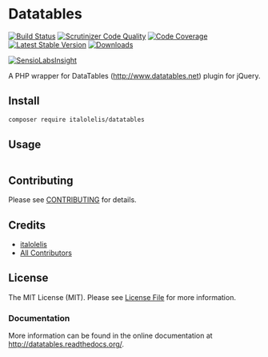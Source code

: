 # Datatables

[![Build Status](https://travis-ci.org/italolelis/datatables.svg?style=flat-square)](https://travis-ci.org/italolelis/datatables)
[![Scrutinizer Code Quality](http://img.shields.io/scrutinizer/g/italolelis/datatables.svg?style=flat-square)](https://scrutinizer-ci.com/g/italolelis/datatables/)
[![Code Coverage](http://img.shields.io/scrutinizer/coverage/g/italolelis/datatables.svg?style=flat-square)](https://scrutinizer-ci.com/g/italolelis/datatables/)
[![Latest Stable Version](http://img.shields.io/packagist/v/easyframework/datatables.svg?style=flat-square)](https://packagist.org/packages/italolelis/datatables)
[![Downloads](https://img.shields.io/packagist/dt/easyframework/datatables.svg?style=flat-square)](https://packagist.org/packages/italolelis/datatables)

[![SensioLabsInsight](https://insight.sensiolabs.com/projects/1f67b9bd-f120-43d5-9f02-f73aa6132d86/small.png)](https://insight.sensiolabs.com/projects/1f67b9bd-f120-43d5-9f02-f73aa6132d86)

A PHP wrapper for DataTables (http://www.datatables.net) plugin for jQuery.

## Install

``` sh
composer require italolelis/datatables
```

## Usage

```php

```    

## Contributing

Please see [CONTRIBUTING](https://github.com/italolelis/datatables/blob/master/CONTRIBUTING.md) for details.

## Credits

- [italolelis](https://github.com/italolelis)
- [All Contributors](https://github.com/italolelis/datatables/contributors)

## License

The MIT License (MIT). Please see [License File](https://github.com/italolelis/datatables/blob/master/LICENSE) for more information.

### Documentation

More information can be found in the online documentation at
http://datatables.readthedocs.org/.